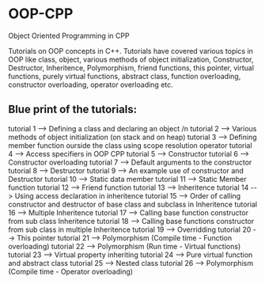 # OOP-CPP
Object Oriented Programming in CPP

Tutorials on OOP concepts in C++. Tutorials have covered various topics in OOP like class, object, various methods of object initialization, Constructor, Destructor, Inheritence, Polymorphism, friend functions, this pointer, virtual functions, purely virtual functions, abstract class, function overloading, constructor overloading, operator overloading etc.

## Blue print of the tutorials:

tutorial 1  --> Defining a class and declaring an object /n
tutorial 2  --> Various methods of object initialization (on stack and on heap)
tutorial 3  --> Defining member function ourside the class using scope resolution operator
tutorial 4  --> Access specifiers in OOP CPP
tutorial 5  --> Constructor 
tutorial 6  --> Constructor overloading
tutorial 7  --> Default arguments to the constructor
tutorial 8  --> Destructor
tutorial 9  --> An example use of constructor and Destructor
tutorial 10 --> Static data member
tutorial 11 --> Static Member function
tutorial 12 --> Friend function
tutorial 13 --> Inheritence
tutorial 14 --> Using access declaration in inheritence 
tutorial 15 --> Order of calling constructor and destructor of base class and subclass in Inheritence
tutorial 16 --> Multiple Inheritence
tutorial 17 --> Calling base function constructor from sub class Inheritence
tutorial 18 --> Calling base functions constructor from sub class in multiple Inheritence
tutorial 19 --> Overridding
tutorial 20 --> This pointer 
tutorial 21 --> Polymorphism (Compile time - Function overloading)
tutorial 22 --> Polymorphism (Run time - Virtual functions)
tutorial 23 --> Virtual property inheriting
tutorial 24 --> Pure virtual function and abstract class
tutorial 25 --> Nested class
tutorial 26 --> Polymorphism (Compile time - Operator overloading)
